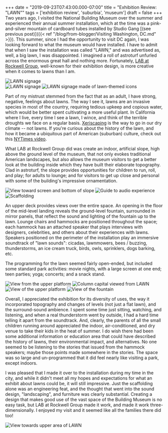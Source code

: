 +++
date = "2019-09-23T07:43:00.000-07:00"
title = "Exhibition Review: \"LAWN\""
tags = ['exhibition review', 'suburbia', 'museum']
draft = false
+++
Two years ago, I visited the National Building Museum over the summer and experienced their annual summer installation, which at the time was a pink-and-silver mountain of cardboard tubes installed by Studio Gang [(see previous post)]({{< ref "/blog/from-blogger/Visiting Washington, DC.md" >}}).  This summer, since I had the opportunity to visit DC again, I was looking forward to what the museum would have installed.  I have to admit that when I saw the installation was called "LAWN," and was advertised as, well, a big lawn, I was disappointed.  I imagined a roll of astroturf unfurled across the enormous great hall and nothing more.  Fortunately, [LAB at Rockwell Group](https://www.rockwellgroup.com/), well-known for their exhibition design, is more creative when it comes to lawns than I am.

![LAWN signage](20190807-01.jpg)  
![LAWN signage](20190807-02.jpg)
![LAWN signage made of lawn-themed icons](20190807-11.jpg)

Part of my mistrust stemmed from the fact that as an adult, I have strong, negative, feelings about lawns.  The way I see it, lawns are an invasive species in most of the country, requiring tedious upkeep and copious water, which would be better spent cultivating a more useful plant.  In California where I live, every time I see a lawn, I wince, and think of the terrible droughts we face on a regular basis.  [Xeriscaping](https://en.wikipedia.org/wiki/Xeriscaping) is the way to go in our dry climate -- not lawns.  If you're curious about the history of the lawn, and how it became a ubiquitous part of American (suburban) culture, check out this [NYTimes video](https://www.nytimes.com/video/us/100000006542254/climate-change-lawns.html).

What LAB at Rockwell Group did was create an indoor, artificial slope, high above the ground level of the museum, that not only evokes traditional American landscapes, but also allows the museum visitors to get a better look at the building inside which they have built their elaborate topography.  Clad in astroturf, the slope provides opportunities for children to run, roll, and play; for adults to lounge; and for visitors to get up close and personal with some of the building's impressive ornamentation.

![View toward screen and bottom of slope](20190807-03.jpg)
![Guide to audio experience](20190807-04.jpg)
![Scaffolding](20190807-05.jpg)

An upper deck provides views over the entire space.  An opening in the floor of the mid-level landing reveals the ground-level fountain, surrounded in mirror panels, that reflect the sound and lighting of the fountain up to the lawn.  Lounge chairs and hammocks are positioned throughout the space; each hammock has an attached speaker that plays interviews with designers, celebrities, and others about their experiences with lawns.  Speakers positioned on the perimeter of the installation play an immersive soundtrack of "lawn sounds": cicadas, lawnmowers, bees / buzzing, thunderstorms, an ice cream truck, birds, owls, sprinklers, dogs barking, etc.

The programming for the lawn seemed fairly open-ended, but included some standard park activities: movie nights, with a large screen at one end; teen parties; yoga; concerts; and a snack stand.

![View from the upper platform](20190807-07.jpg)
![Column capital viewed from LAWN](20190807-06.jpg)
![View of the upper platform](20190807-09.jpg)
![View of the fountain](20190807-08.jpg)

Overall, I appreciated the exhibition for its diversity of uses, the way it incorporated topography and changes of levels (not just a flat lawn), and the surround-sound ambience.  I spent some time just sitting, watching, and listening, and when a real thunderstorm went by outside, I had a hard time telling it apart from the soundtrack.  And, clearly, the parents of all the small children running around appreciated the indoor, air-conditioned, and dry venue to take their kids in the heat of summer.  I do wish there had been some additional information or education area that could have described the history of lawns, their environmental impact, and alternatives.  No one seemed to be listening to the stories that issued from the hammock speakers; maybe those points made somewhere in the stories.  The space was so large and un-programmed that it did feel nearly like visiting a park, except indoors.

I was pleased that I made it over to the installation during my time in the city, and while it didn't meet all my hopes and expectations for what an exhibit about lawns could be, it will still impressive.  Just the scaffolding alone was an engineering feat, and the thought that went into the sound design, "landscaping", and furniture was clearly substantial. Creating a design that makes good use of the vast space of the Building Museum is no easy task, but LAB at Rockwell Group made it work, and made it work three-dimensionally.  I enjoyed my visit and it seemed like all the families there did too!

![View towards upper area of LAWN](20190807-10.jpg)
